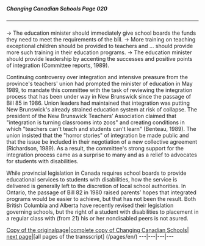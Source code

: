 ##### Changing Canadian Schools Page 020
***
### 
-> The education minister should immediately give school
boards the funds they need to meet the requirements of the bill.
-> More training on teaching exceptional children should be
provided to teachers and ... should provide more such training
in their education programs.
-> The education minister should provide leadership by accenting
the successes and positive points of integration (Committee
reports, 1989).

Continuing controversy over integration and intensive preasure
from the province's teachers' union had prompted the minister of
education in May 1989, to mandate this committee with the task of
reviewing the integration process that has been under way in New
Brunswick since the passage of Bill 85 in 1986. Union leaders had
maintained that integration was putting New Brunswick's already
strained education system at risk of collapse. The president of
the New Brunswick Teachers’ Association claimed that "integration
is turning classrooms into zoos" and creating conditions in which
"teachers can't teach and students can't learn" (Benteau, 1989).
The union insisted that the "horror stories" of integration be
made public and that the issue be included in their negotiation
of a new collective agreement (Richardson, 1989). As a result, the
committee's strong support for the integration process came as a
surprise to many and as a relief to advocates for students with
disabilities.

While provincial legislation in Canada requires school boards to
provide educational services to students with disabilities, how
the service is delivered is generally left to the discretion of
local school authorities. In Ontario, the passage of Bill 82 in 1980
raised parents’ hopes that integrated programs would be easier to
achieve, but that has not been the result.
Both British Columbia and Alberta have recently revised their
legislation governing schools, but the right of a student
with disabilities to placement in a regular class with (from 21)
his or her nondisabled peers is not asured.

[Copy of the originalpage](/copies-from-original/CCS020.png)|[complete copy of Changing Canadian Schools](/copies-from-original/BestCopy_Changing_Canadian_Schools_Perspectives_on_Disability_and_Inclusion.pdf)|
[next page](Changing_Canadian_Schools-021)|[all pages of the transscript] (/pages/en/)
---|---|---|---